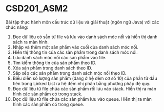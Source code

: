 # CSD201_ASM2
Bài tập thực hành môn cấu trúc dữ liệu và giải thuật (ngôn ngữ Java) với các chức năng:
1. Đọc dữ liệu có sẵn từ file và lưu vào danh sách móc nối và hiển thị danh sách ra màn hình.
2. Nhập và thêm một sản phẩm vào cuối của danh sách móc nối.
3. Hiển thị thông tin của các sản phẩm trong danh sách móc nối.
4. Lưu danh sách móc nối các sản phẩm vào file.
5. Tìm kiếm thông tin của sản phẩm theo ID.
6. Xóa sản phẩm trong danh sách theo ID.
7. Sắp xếp các sản phẩm  trong danh sách móc nối theo ID.
8. Biểu diễn số lượng sản phẩm (đang ở hệ đếm cơ số 10) của phần tử đầu tiên trong Linked List ra hệ đếm nhị phân bằng phương pháp đệ quy.
9. Đọc dữ liệu từ file chứa các sản phẩm rồi lưu vào stack. Hiển thị ra màn hình các sản phẩm có trong stack.
10. Đọc dữ liệu từ file chứa các sản phẩm lưu vào queue. Hiển thị ra màn hình các sản phẩm có trong queue.

